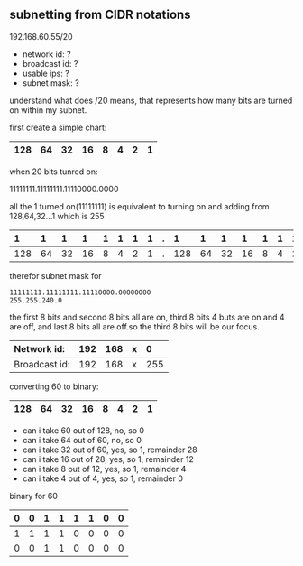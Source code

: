 subnetting from CIDR notations
------------------------------

192.168.60.55/20

* network id: ?
* broadcast id: ?
* usable ips: ?
* subnet mask: ?

understand what does /20 means, that represents how many bits are turned on within my subnet.

first create a simple chart:

|128|64|32|16|8|4|2|1|
|:--|:--|:--|:--|:--|:--|:--|:--|

when 20 bits tunred on:

11111111.11111111.11110000.0000

all the 1 turned on(11111111) is equivalent to turning on and adding from 128,64,32...1 which is 255

|1|1|1|1|1|1|1|1|.|1|1|1|1|1|1|1|1|.|1|1|1|1|0|0|0|0|.|0|0|0|0|0|0|0|0|
|:--|:--|:--|:--|:--|:--|:--|:--|:--|:--|:--|:--|:--|:--|:--|:--|:--|:--|:--|:--|:--|:--|:--|:--|:--|:--|:--|:--|:--|:--|:--|:--|:--|:--|:--
|128|64|32|16|8|4|2|1|.|128|64|32|16|8|4|2|1|.|128|64|32|16|0|0|0|0|.|0|0|0|0|0|0|0|0|
    

therefor subnet mask for

    11111111.11111111.11110000.00000000
    255.255.240.0

the first 8 bits and second 8 bits all are on, third 8 bits 4 buts are on and 4 are off, and last 8 bits all are off.so the third 8 bits will be our focus.

|Network id:|192|168|x|0|
|:--|:--|:--|:--|:--|
|Broadcast id:|192|168|x|255|

converting 60 to binary: 

|128|64|32|16|8|4|2|1|
|:--|:--|:--|:--|:--|:--|:--|:--|

* can i take 60 out of 128, no, so 0
* can i take 64 out of 60, no, so 0
* can i take 32 out of 60, yes, so 1, remainder 28
* can i take 16 out of 28, yes, so 1, remainder 12
* can i take 8 out of 12, yes, so 1, remainder 4
* can i take 4 out of 4, yes, so 1, remainder 0

binary for 60

|0|0|1|1|1|1|0|0|
|:--|:--|:--|:--|:--|:--|:--|:--
|1|1|1|1|0|0|0|0|
|0|0|1|1|0|0|0|0|
